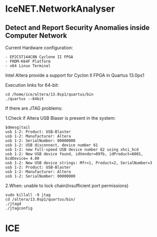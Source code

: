# IceNET.NetworkAnalyser
Detect and Report Security Anomalies inside Computer Network
----------------------------------------------------------------

Current Hardware configuration:

	- EP2C5T144C8N Cyclone II FPGA
	- FRDM-K64F Platform
	- x64 Linux Terminal

Intel Altera provide a support for Cyclon II FPGA in Quartus 13.0ps1

Execution links for 64-bit: 

	cd /home/ice/altera/13.0sp1/quartus/bin
	./quartus --64bit

If there are JTAG problems:

1.Check if Altera USB Blaser is present in the system: 

	$dmesg|tail
	usb 1-2: Product: USB-Blaster
	usb 1-2: Manufacturer: Altera
	usb 1-2: SerialNumber: 00000000
	usb 1-2: USB disconnect, device number 61
	usb 1-2: new full-speed USB device number 62 using xhci_hcd
	usb 1-2: New USB device found, idVendor=09fb, idProduct=6001, bcdDevice= 4.00
	usb 1-2: New USB device strings: Mfr=1, Product=2, SerialNumber=3
	usb 1-2: Product: USB-Blaster
	usb 1-2: Manufacturer: Altera
	usb 1-2: SerialNumber: 00000000

2.When: unable to lock chain(Insufficient port permissions)

	sudo killall -9 jtag 
	cd /altera/13.0sp1/quartus/bin/
	./jtagd 
	./jtagconfig


# ICE
